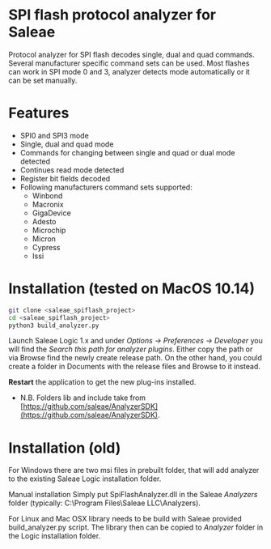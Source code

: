 # SPI flash protocol analyzer for Saleae

Protocol analyzer for SPI flash decodes single, dual and quad commands.
Several manufacturer specific command sets can be used.
Most flashes can work in SPI mode 0 and 3, analyzer detects mode automatically or it can be set manually.

# Features
- SPI0 and SPI3 mode
- Single, dual and quad mode
- Commands for changing between single and quad or dual mode detected
- Continues read mode detected
- Register bit fields decoded
- Following manufacturers command sets supported:
  - Winbond
  - Macronix
  - GigaDevice
  - Adesto
  - Microchip
  - Micron
  - Cypress
  - Issi

# Installation (tested on MacOS 10.14)

```bash
git clone <saleae_spiflash_project>
cd <saleae_spiflash_project>
python3 build_analyzer.py
```

Launch Saleae Logic 1.x and under *Options -> Preferences -> Developer* you will find the *Search this path for analyzer plugins*. Either copy the path or via Browse find the newly create release path. On the other hand, you could create a folder in Documents with the release files and Browse to it instead. 

**Restart** the application to get the new plug-ins installed. 

* N.B. Folders lib and include take from [https://github.com/saleae/AnalyzerSDK](https://github.com/saleae/AnalyzerSDK). 

# Installation (old)

For Windows there are two msi files in prebuilt folder, that will add analyzer to the existing Saleae Logic installation folder.

Manual installation
Simply put SpiFlashAnalyzer.dll in the Saleae *Analyzers* folder (typically: C:\Program Files\Saleae LLC\Analyzers).

For Linux and Mac OSX library needs to be build with Saleae provided build_analyzer.py script. The library then can be copied to *Analyzer* folder in the Logic installation folder.
